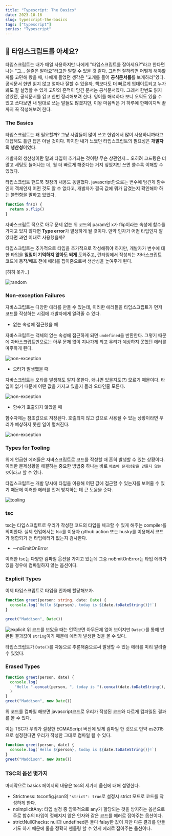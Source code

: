 ```yaml
---
title: "Typescript: The Basics"
date: 2023-10-16
slug: typescript-the-basics
tags: ["typescript"]
series: "Typescript"
---
```


## 🧐 타입스크립트를 아세요?

타입스크립트는 내가 매일 사용하지만 나에게 "타입스크립트를 잘아세요?"라고 한다면 나는 "그... 쓸줄은 알아요"라고만 말할 수 있을 것 같다. 그러면 잘하려면 어떻게 해야할까를 고민해 봤을 때, 나에게 들었던 생각은 "고개를 들어 **공식문서를**를 보게하라"였다. 공식문서 한번 읽지 않고 얼마나 잘할 수 있을까, 책보다도 더 빠르게 업데이트되고 누가 봐도 잘 설명할 수 있게 고민의 흔적이 담긴 문서는 공식문서였다. 그래서 한번도 읽지 않았던, 공식문서를 읽고 한번 정리해보려 한다. 영어를 해석하다 보니 오역도 있을 수 있고 쓰다보면 내 맘대로 쓰는 말들도 많겠지만, 이왕 마음먹은 거 하루에 한페이지씩 끝까지 꼭 작성해보려 한다.

### The Basics

타입스크립트는 왜 필요할까? 그냥 사람들이 많이 쓰고 현업에서 많이 사용하니까라고 대답해도 틀린 답은 아닐 것이다. 하지만 내가 느꼈던 타입스크립트의 필요성은 **개발자의 생산성**이었다.

개발자의 생산성이란 말과 타입이 추가되는 것이랑 무슨 상관인지... 오히려 코드량은 더 많고 세팅도 늘어나는 데, 뭘 더 빠르게 해준다는 거지 싶었지만 쓰면 쓸수록 이해할 수 있었다.

타입스크립트 핸드북 첫장의 내용도 동일했다. javascript만으로는 변수에 담긴게 함수인지 객체인지 어떤 것도 알 수 없다고, 개발자가 결국 값에 뭐가 담겼는지 확인해야 하는 불편함을 말하고 있었다.

```typescript
function fn(x) {
  return x.flip()
}
```

자바스크립트 적으로 아무 문제 없는 위 코드의 param인 x가 flip이라는 속성에 함수를 가지고 있지 않다면 **Type error**가 발생하게 될 것이다. 만약 인자가 어떤 타입인지 알았다면 과연 이대로 사용했을까?

타입스크립트는 추가적으로 타입을 추가적으로 작성해줘야 하지만, 개발자가 변수에 대한 타입을 **일일이 기억하지 않아도 되게** 도와주고, 런타임에서 작성되는 자바스크립트 코드에 동작/배포 전에 에러를 잡아줌으로써 생산성을 높여주게 된다.

[히히 못가..]

![random](random.jpeg)

### Non-exception Failures

자바스크립트는 다양한 에러를 만들 수 있는데, 이러한 에러들을 타입스크립트가 먼저 코드를 작성하는 시점에 개발자에게 알려줄 수 있다.

- 없는 속성에 접근했을 때

자바스크립트는 객체의 없는 속성에 접근하게 되면 `undefined`을 반환한다. 그렇기 때문에 자바스크립트만으로는 아무 문제 없이 지나가게 되고 우리가 예상하지 못했던 에러를 마주하게 된다.

![non-exception](nonexception1.png)

- 오타가 발생했을 때

자바스크립트는 오타를 발생해도 알지 못한다. 왜냐면 있을지도(?) 모르기 때문이다. 타입이 없기 때문에 어떤 값을 가지고 있을지 몰라 오타인줄 모른다.

![non-exception](nonexception2.png)

- 함수가 호출되지 않았을 때

함수자체는 참조값으로 저장된다. 호출되지 않고 값으로 사용될 수 있는 상황이라면 우리가 예상하지 못한 일이 펼쳐진다.

![non-exception](nonexception3.png)

### Types for Tooling

위에 언급한 에러들은 자바스크립트로 코드를 작성할 때 흔히 발생할 수 있는 상황이다. 이러한 문제상황을 해결하는 중요한 방법중 하나는 바로 `애초에 문제상황을 만들지 않는 것`이라고 할 수 있다.

타입스크립트는 개발 당시에 타입을 이용해 어떤 값에 접근할 수 있는지를 보여줄 수 있기 때문에 이러한 에러를 먼저 방지하는 데 큰 도움을 준다.

![tooling](tooling.png)

### tsc

tsc는 타입스크립트로 우리가 작성한 코드의 타입을 체크할 수 있게 해주는 compiler를 의미한다. 실제 현업에서는 tsc를 이용과 github action 또는 husky를 이용해서 코드가 병합되기 전 타입에러가 없는지 검사한다.

- --noEmitOnError

이러한 tsc는 다양한 컴파일 옵션을 가지고 있는데 그중 noEmitOnError는 타입 에러가 있을 경우에 컴파일하지 않는 옵션이다.

### Explicit Types

이제 타입스크립트로 타입을 인자에 할당해보자.

```typescript
function greet(person: string, date: Date) {
  console.log(`Hello ${person}, today is ${date.toDateString()}!`)
}

greet("Maddison", Date())
```

![explicit](explicit.png)
위 코드를 보았을 때는 언뜩보면 아무문제 없어 보이지만 `Date()`를 통해 반환된 결과값이 `string`이기 때문에 에러가 발생한 것을 볼 수 있다.

타입스크립트가 `Date()`를 자동으로 추론해줌으로써 발생할 수 있는 에러를 미리 알려줄 수 있었다.

### Erased Types

```javascript
function greet(person, date) {
  console.log(
    "Hello ".concat(person, ", today is ").concat(date.toDateString(), "!")
  )
}
greet("Maddison", new Date())
```

위 코드를 컴파일 해보면 javascript코드로 우리가 작성된 코드와 다르게 컴파일된 결과를 볼 수 있다.

이는 TSC가 우리가 설정한 ECMAScript 버전에 맞게 컴파일 한 것으로 만약 es2015으로 설정한다면 우리가 작성한 그대로 컴파일 될 수 있다.

```typescript
function greet(person, date) {
  console.log(`Hello ${person}, today is ${date.toDateString()}!`)
}
greet("Maddison", new Date())
```

### TSC의 옵션 몇가지

마지막으로 basics 페이지의 내용은 tsc의 세가지 옵션에 대해 설명한다.

- Strictness: tsconfig.json의 `"strict": true`로 설정시 strict 모드로 코드를 작성하게 한다.
- noImplicitAny: 타입 설정 중 암묵적으로 any가 할당되는 것을 방지하는 옵션으로 주로 함수의 타입이 정해지지 않은 인자와 같은 코드를 에러로 잡아주는 옵션이다.
- strictNullChecks: null과 undefined은 둘다 falsy한 값이 지만 다른 결과를 만들기도 하기 때문에 둘을 정확히 핸들링 할 수 있게 에러로 잡아주는 옵션이다.

